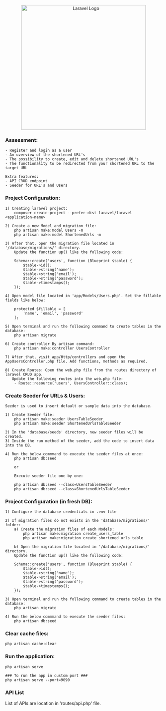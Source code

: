 <p align="center"><a href="https://laravel.com" target="_blank"><img src="https://raw.githubusercontent.com/laravel/art/master/logo-lockup/5%20SVG/2%20CMYK/1%20Full%20Color/laravel-logolockup-cmyk-red.svg" width="400" alt="Laravel Logo"></a></p>

### Assessment:
    - Register and login as a user
    - An overview of the shortened URL's
    - The possibility to create, edit and delete shortened URL's
    - The functionality to be redirected from your shortened URL to the target URL
    
    Extra features:
    - API CRUD endpoint
    - Seeder for URL's and Users

### Project Configuration:
    1) Creating laravel project:
        composer create-project --prefer-dist laravel/laravel <application-name>

    2) Create a new Model and migration file:
        php artisan make:model Users -m
        php artisan make:model ShortenedUrls -m

    3) After that, open the migration file located in '/database/migrations/' directory. 
        Update the function up() like the following code:

        Schema::create('users', function (Blueprint $table) {
            $table->id();
            $table->string('name');
            $table->string('email');
            $table->string('password');
            $table->timestamps();
        });
    
    4) Open model file located in 'app/Models/Users.php'. Set the fillable fields like below:

        protected $fillable = [
            'name', 'email', 'password'
        ];

    5) Open terminal and run the following command to create tables in the database:
        php artisan migrate

    6) Create controller By artisan command:
        php artisan make:controller UsersController

    7) After that, visit app/Http/controllers and open the AppUsersController.php file. Add functions, methods as required.

    8) Create Routes: Open the web.php file from the routes directory of laravel CRUD app. 
       Update the following routes into the web.php file:
        - Route::resource('users', UsersController::class);

### Create Seeder for URLs & Users: 
    Seeder is used to insert default or sample data into the database.

    1) Create Seeder file:
        php artisan make:seeder UsersTableSeeder 
        php artisan make:seeder ShortenedUrlsTableSeeder

    2) In the 'database/seeds' directory, new seeder files will be created.
    3) Inside the run method of the seeder, add the code to insert data into the DB.
    
    4) Run the below commmand to execute the seeder files at once:
        php artisan db:seed

        or 

        Execute seeder file one by one:

        php artisan db:seed --class=UsersTableSeeder
        php artisan db:seed --class=ShortenedUrlsTableSeeder

### Project Configuration (in fresh DB):
    1) Configure the database credentials in .env file
    
    2) If migration files do not exists in the 'database/migrations/' folder:
        a) Create the migration files of each Models:
            php artisan make:migration create_users_table
            php artisan make:migration create_shortened_urls_table
    
        b) Open the migration file located in '/database/migrations/' directory. 
        Update the function up() like the following code:

        Schema::create('users', function (Blueprint $table) {
            $table->id();
            $table->string('name');
            $table->string('email');
            $table->string('password');
            $table->timestamps();
        });

    3) Open terminal and run the following command to create tables in the database:
        php artisan migrate

    4) Run the below commmand to execute the seeder files:
        php artisan db:seed

### Clear cache files:
    php artisan cache:clear

### Run the application:
    php artisan serve
    
    ### To run the app in custom port ###
    php artisan serve --port=9090

### API List
List of APIs are location in 'routes/api.php' file.
